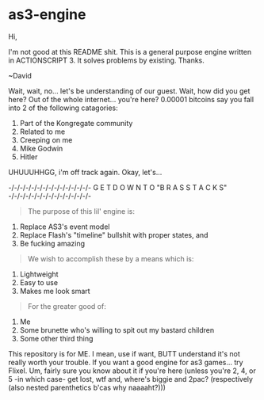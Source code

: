 # as3-engine

Hi,

I'm not good at this README shit. This is a general purpose engine written in ACTIONSCRIPT 3. It solves problems by existing. Thanks.

~David


Wait, wait, no... let's be understanding of our guest. Wait, how did you get here? Out of the whole internet... you're here? 
0.00001 bitcoins say you fall into 2 of the following catagories: 

1) Part of the Kongregate community 
2) Related to me 
3) Creeping on me 
4) Mike Godwin
5) Hitler

UHUUUHHGG, i'm off track again. Okay, let's...


-/-/-/-/-/-/-/-/-/-/-/-/-/-/- G E T  D O W N  T O  "B R A S S  T A C K S" -/-/-/-/-/-/-/-/-/-/-/-/-/-/-


> The purpose of this lil' engine is:

1) Replace AS3's event model 
2) Replace Flash's "timeline" bullshit with proper states, and 
3) Be fucking amazing


> We wish to accomplish these by a means which is:

1) Lightweight
2) Easy to use
3) Makes me look smart


> For the greater good of:

1) Me
2) Some brunette who's willing to spit out my bastard children
3) Some other third thing



This repository is for ME. I mean, use if want, BUTT understand it's not really worth your trouble. If you want a good engine
for as3 games... try Flixel. Um, fairly sure you know about it if you're here (unless you're 2, 4, or 5 -in which case- get lost,
wtf and, where's biggie and 2pac? (respectively (also nested parenthetics b'cas why naaaaht?)))
